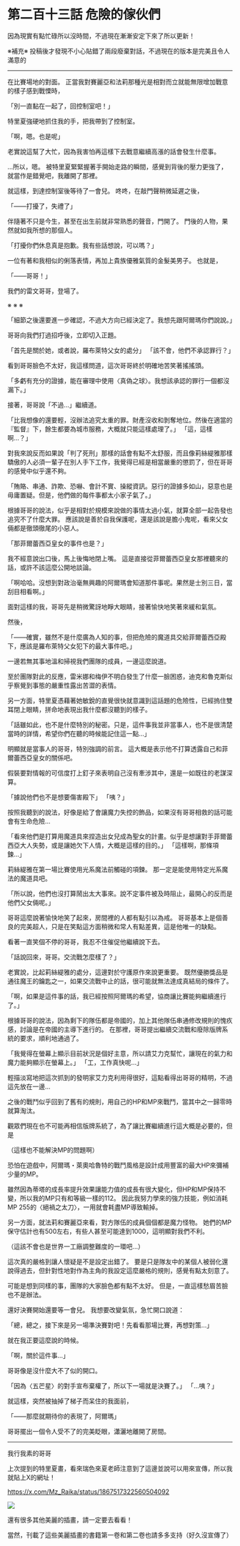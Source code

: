 # 第二百十三話 危險的傢伙們

因為現實有點忙碌所以沒時間，不過現在漸漸安定下來了所以更新！

※補充※
投稿後才發現不小心貼錯了兩段廢棄對話，不過現在的版本是完美且令人滿意的

---

在比賽場地的對面。
正當我對賽麗亞和法莉那種光是相對而立就能無限增加戰意的樣子感到戰慄時，

「別一直黏在一起了，回控制室吧！」

特里夏強硬地抓住我的手，把我帶到了控制室。

「啊，嗯。也是呢」

老實說這幫了大忙，因為我害怕再這樣下去戰意繼續高漲的話會發生什麼事。

...所以，嗯。
被特里夏緊緊握著手開始走路的瞬間，感覺到背後的壓力更強了，就當作是錯覺吧，我離開了那裡。

就這樣，到達控制室後等待了一會兒。
咚咚，在敲門聲稍微延遲之後，

「——打擾了，失禮了」

伴隨著不只是今生，甚至在出生前就非常熟悉的聲音，門開了。
門後的人物，果然就如我所想的那個人。

「打擾你們休息真是抱歉。我有些話想說，可以嗎？」

一位有著和我相似的俐落表情，再加上貴族優雅氣質的金髮美男子。
也就是，

「——哥哥！」

我們的雷文哥哥，登場了。

※ ※ ※

「細節之後還要進一步確認，不過大方向已經決定了。我想先跟阿爾瑪你們說說。」

哥哥向我們打過招呼後，立即切入正題。

「首先是關於她，或者說，羅布萊特父女的處分」
「該不會，他們不承認罪行？」

看到哥哥臉色不太好，我這樣問道，這次哥哥終於明確地苦笑著搖搖頭。

「多虧有充分的證據，能在審理中使用〈真偽之球〉。我想該承認的罪行一個都沒漏下。」

接著，哥哥說「不過...」繼續道。

「比我想像的還要輕，沒辦法追究太重的罪。財產沒收和剝奪地位。然後在適當的『監督』下，餘生都要為城市服務，大概就只能這樣處理了。」
「這，這樣啊...？」

對我來說反而如果說「判了死刑」那樣的話會有點不太舒服，而且像莉絲緹雅那樣驕傲的人必須一輩子在別人手下工作，我覺得已經是相當嚴重的懲罰了，但在哥哥的感覺中似乎還不夠。

「賄賂、串通、詐欺、恐嚇、會計不實、操縱資訊。惡行的證據多如山，惡意也是毋庸置疑。但是，他們做的每件事都太小家子氣了。」

根據哥哥的說法，似乎是相對於規模來說做的事情太過小氣，就算全部一起告發也追究不了什麼大罪。
應該說是善於自我保護呢，還是該說是膽小鬼呢，看來父女倆都是徹頭徹尾的小惡人。

「那菲爾蕾西亞皇女的事件也是？」

我不經意說出口後，馬上後悔地閉上嘴。
這是直接從菲爾蕾西亞皇女那裡聽來的話，或許不該這麼公開地談論。

「啊哈哈。沒想到對政治毫無興趣的阿爾瑪會知道那件事呢。果然是士別三日，當刮目相看啊。」

面對這樣的我，哥哥先是稍微驚訝地睜大眼睛，接著愉快地笑著來緩和氣氛。

然後，

「——確實，雖然不是什麼廣為人知的事，但把危險的魔道具交給菲爾蕾西亞殿下，應該是羅布萊特父女犯下的最大事件吧。」

一邊若無其事地溫和掃視我們團隊的成員，一邊這麼說道。

至於團隊對此的反應，雷米娜和梅伊不明白發生了什麼一臉困惑，迪克和魯克斯似乎察覺到事態的嚴重性露出苦澀的表情。

另一方面，特里夏憑藉著她敏銳的直覺很快就意識到這話題的危險性，已經摀住雙耳閉上眼睛，拼命地表現出我什麼都沒聽到的樣子。

「話雖如此，也不是什麼特別的秘密。只是，這件事我並非當事人，也不是很清楚當時的詳情，希望你們在聽的時候能記住這一點...」

明顯就是當事人的哥哥，特別強調的前言。
這大概是表示他不打算透露自己和菲爾蕾西亞皇女的關係吧。

假裝要對情報的可信度打上釘子來表明自己沒有牽涉其中，還是一如既往的老謀深算。

「據說他們也不是想要傷害殿下」
「咦？」

按照我聽到的說法，好像是給了會讓魔力失控的飾品，如果沒有哥哥相救的話可能會有生命危險...

「看來他們是打算用魔道具來捏造出女兒成為聖女的計畫。似乎是想讓對手菲爾蕾西亞大人失勢，或是讓她欠下人情，大概是這樣的目的。」
「這樣啊，那條項鍊...」

莉絲緹雅在第一場比賽使用光系魔法前觸碰的項鍊。
那一定是能使用特定光系魔法的魔道具吧。

「所以說，他們也沒打算鬧出太大事來。說不定事件被及時阻止，最開心的反而是他們父女倆呢。」

哥哥這麼說著愉快地笑了起來，房間裡的人都有點引以為戒。
哥哥基本上是個善良的完美超人，只是在笑點這方面稍微和常人有點差異，這是他唯一的缺點。

看著一直笑個不停的哥哥，我忍不住催促他繼續說下去。

「話說回來，哥哥。交流戰怎麼樣了？」

老實說，比起莉絲緹雅的處分，這邊對於守護原作來說更重要。
既然優勝獎品是通往魔王的鑰匙之一，如果交流戰中止的話，很可能就無法達成真結局的條件了。

「啊，如果是這件事的話，我已經按照阿爾瑪的希望，協商讓比賽能夠繼續進行了。」

根據哥哥的說法，因為剩下的隊伍都是帝國的，加上其他隊伍串通修改規則的愧疚感，討論是在帝國的主導下進行的。
在那裡，哥哥提出繼續交流戰和廢除版牌系統的要求，順利地通過了。

「我覺得在螢幕上顯示目前狀況是個好主意，所以請艾力克幫忙，讓現在的氣力和魔力能夠顯示在螢幕上。」
「工，工作真快呢...」

輕描淡寫地把這次抓到的發明家艾力克利用得很好，這點看得出哥哥的精明，不過這先放在一邊...

之後的戰鬥似乎回到了舊有的規則，用自己的HP和MP來戰鬥，當其中之一歸零時就算淘汰。

觀眾們現在也不可能再相信版牌系統了，為了讓比賽繼續進行這大概是必要的，但是

（這樣也不能解決MP的問題啊）

恐怕在遊戲中，阿爾瑪・萊奧哈魯特的戰鬥風格是設計成用豐富的最大HP來彌補少量的MP。

雖然因為蒂塔的成長率提升效果讓能力值的成長有很大變化，但HP和MP保持不變，所以我的MP只有和等級一樣的112。
因此我努力學來的強力技能，例如消耗MP 255的〈絕禍之太刀〉，一用就會耗盡MP導致輸掉。

另一方面，就法莉和賽麗亞來看，對方隊伍的成員個個都是魔力怪物。
她們的MP保守估計也有500左右，有些人甚至可能達到1000，這明顯對我們不利。

（這該不會也是世界一工廠調整難度的一環吧...）

這次真的嚴格到讓人懷疑是不是設定出錯了。
要是只是隊友中的某個人被弱化還說得過去，但針對性地對作為主角的我設定這麼嚴格的規則，感覺有點太刻意了。

可能是想到同樣的事，團隊的大家臉色都有點不太好。
但是，一直這樣愁眉苦臉也不是辦法。

還好決賽開始還要等一會兒。
我想要改變氣氛，急忙開口說道：

「總，總之，接下來是另一場準決賽對吧！先看看那場比賽，再想對策...」

就在我正要這麼說的時候。

「啊，關於這件事...」

哥哥像是沒什麼大不了似的開口。

「因為〈五芒星〉的對手宣布棄權了，所以下一場就是決賽了。」
「...咦？」

就這樣，突然被抽掉了梯子而呆住的我面前，

「——那麼就期待你的表現了，阿爾瑪」

哥哥擺出一個令人受不了的完美眨眼，瀟灑地離開了房間。

---

我行我素的哥哥

上次提到的特里夏畫，看來瑞色來夏老師注意到了這邊並說可以用來宣傳，所以我就貼上X的網址！

https://x.com/Mz_Raika/status/1867517322560504092

![](https://pbs.twimg.com/media/GeqmIAHbsAApH5h?format=jpg&name=large)

還有很多其他美麗的插畫，請一定要去看看！

當然，刊載了這些美麗插畫的書籍第一卷和第二卷也請多多支持（好久沒宣傳了）